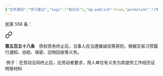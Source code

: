 ```yaml
---
{"文件类别":"学习笔记","tags":["知识点"],"dg-publish":true,"permalink":"/学习笔记studyup/知识点cheese/后合同义务/","dgPassFrontmatter":true,"created":"2024-07-06T17:17:43.954+08:00","updated":"2024-09-30T11:32:59.435+08:00"}
---
```


民第 558 条：
<div class="transclusion internal-embed is-loaded"><a class="markdown-embed-link" href="////#t558" aria-label="Open link"><svg xmlns="http://www.w3.org/2000/svg" width="24" height="24" viewBox="0 0 24 24" fill="none" stroke="currentColor" stroke-width="2" stroke-linecap="round" stroke-linejoin="round" class="svg-icon lucide-link"><path d="M10 13a5 5 0 0 0 7.54.54l3-3a5 5 0 0 0-7.07-7.07l-1.72 1.71"></path><path d="M14 11a5 5 0 0 0-7.54-.54l-3 3a5 5 0 0 0 7.07 7.07l1.71-1.71"></path></svg></a><div class="markdown-embed">



**第五百五十八条**　债权债务终止后，当事人应当遵循诚信等原则，根据交易习惯履行通知、协助、保密、旧物回收等义务。 

</div></div>

·例子：在劳动合同终止后，应劳动者要求，用人单位有义务为其提供工作经历证明等材料